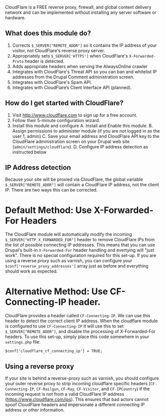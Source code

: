 CloudFlare is a FREE reverse proxy, firewall, and global content delivery network and can be implemented without installing any server software or hardware.

What does this module do?
-------------------------
1. Corrects `$_SERVER["REMOTE_ADDR"]` so it contains the IP address of your visitor, not CloudFlare's reverse proxy server.
2. Appropriately sets `$_SERVER['HTTPS']` when CloudFlare's `X-Forwarded-Proto` header is detected.
3. Adds appropriate headers when serving the AlwaysOnline crawler
4. Integrates with CloudFlare's Threat API so you can ban and whitelist IP addresses from the Drupal Comment administration screen.
5. Integrates with CloudFlare's Spam API.
6. Integrates with CloudFlare’s Client Interface API (planned).


How do I get started with CloudFlare?
-------------------------------------
1. Visit http://www.cloudflare.com to sign up for a free account.
2. Follow their 5-minute configuration wizard.
3. Install this module and configure
   A. Install and Enable this module.
   B. Assign permissions to administer module (if you are not logged in as the user 1, admin)
   C. Save your email address and CloudFlare API key to the CloudFlare administration screen on your Drupal web site (`admin/settings/cloudflare`).
   D. Configure IP address detection as instructed below


IP Address detection
--------------------

Because your site will be proxied via CloudFlare, the global variable `$_SERVER["REMOTE_ADDR"]` will contain a CloudFlare IP address, not the client IP.  There are two ways this can be corrected. 


# Default Method: Use X-Forwarded-For Headers

The CloudFlare module will automatically modify the incoming `$_SERVER["HTTP_X_FORWARDED_FOR"]` header to remove CloudFlare IPs from the list of possible connecting IP addresses. This means that you can use Drupal's built-in `X-Forwarded-For` header handling and evertying will "just work". There is no special configuration required for this set-up. If you are using a reverse proxy such as varnish, you can configure your `$conf['reverse_proxy_addresses']` array just as before and everything should work as expected.


# Alternative Method: Use CF-Connecting-IP header. 

CloudFlare provides a header called `CF-Connecting-IP`. We can use this header to detect the correct client IP address. When the cloudflare module is configured to use `CF-Connecting-IP` it will use this to set `$_SERVER["REMOTE_ADDR"]`, and disable the processing of X-Forwarded-For headers. To use this set-up, simply place this code somewhere in your `settings.php` file:

```
$conf['cloudflare_cf_connecting_ip'] = TRUE;
```


Using a reverse proxy
---------------------

If your site is behind a reverse-proxy such as varnish, you should configure your outer reverse proxy to strip incoming cloudflare specific headers (`CF-Connecting-IP`, `CF-Railgun`, `CF-Ray`, `CF-Visitor`, and `CF-IPCountry`) if the incoming request is not from a valid CloudFlare IP address (https://www.cloudflare.com/ips). This ensures that bad actors cannot spoof CloudFlare headers and impersonate a different connecting IP address or other information.

